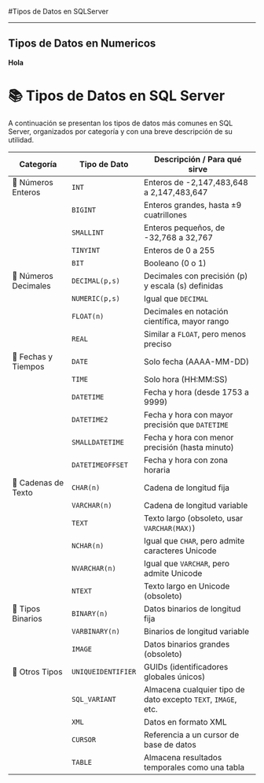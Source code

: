 #Tipos de Datos en SQLServer

---
## Tipos de Datos en Numericos

**Hola**
# 📚 Tipos de Datos en SQL Server

A continuación se presentan los tipos de datos más comunes en SQL Server, organizados por categoría y con una breve descripción de su utilidad.

| Categoría             | Tipo de Dato            | Descripción / Para qué sirve                                       |
|-----------------------|--------------------------|--------------------------------------------------------------------|
| 🔢 Números Enteros     | `INT`                    | Enteros de -2,147,483,648 a 2,147,483,647                         |
|                       | `BIGINT`                 | Enteros grandes, hasta ±9 cuatrillones                           |
|                       | `SMALLINT`               | Enteros pequeños, de -32,768 a 32,767                             |
|                       | `TINYINT`                | Enteros de 0 a 255                                                 |
|                       | `BIT`                    | Booleano (0 o 1)                                                   |
| 🔣 Números Decimales   | `DECIMAL(p,s)`           | Decimales con precisión (p) y escala (s) definidas               |
|                       | `NUMERIC(p,s)`           | Igual que `DECIMAL`                                                |
|                       | `FLOAT(n)`               | Decimales en notación científica, mayor rango                     |
|                       | `REAL`                   | Similar a `FLOAT`, pero menos preciso                             |
| 📅 Fechas y Tiempos    | `DATE`                   | Solo fecha (AAAA-MM-DD)                                           |
|                       | `TIME`                   | Solo hora (HH:MM:SS)                                              |
|                       | `DATETIME`               | Fecha y hora (desde 1753 a 9999)                                  |
|                       | `DATETIME2`              | Fecha y hora con mayor precisión que `DATETIME`                   |
|                       | `SMALLDATETIME`          | Fecha y hora con menor precisión (hasta minuto)                   |
|                       | `DATETIMEOFFSET`         | Fecha y hora con zona horaria                                     |
| 🧾 Cadenas de Texto     | `CHAR(n)`                | Cadena de longitud fija                                           |
|                       | `VARCHAR(n)`             | Cadena de longitud variable                                       |
|                       | `TEXT`                   | Texto largo (obsoleto, usar `VARCHAR(MAX)`)                       |
|                       | `NCHAR(n)`               | Igual que `CHAR`, pero admite caracteres Unicode                  |
|                       | `NVARCHAR(n)`            | Igual que `VARCHAR`, pero admite Unicode                          |
|                       | `NTEXT`                  | Texto largo en Unicode (obsoleto)                                 |
| 🧠 Tipos Binarios       | `BINARY(n)`              | Datos binarios de longitud fija                                   |
|                       | `VARBINARY(n)`           | Binarios de longitud variable                                     |
|                       | `IMAGE`                  | Datos binarios grandes (obsoleto)                                 |
| 🎲 Otros Tipos         | `UNIQUEIDENTIFIER`       | GUIDs (identificadores globales únicos)                           |
|                       | `SQL_VARIANT`            | Almacena cualquier tipo de dato excepto `TEXT`, `IMAGE`, etc.    |
|                       | `XML`                    | Datos en formato XML                                              |
|                       | `CURSOR`                 | Referencia a un cursor de base de datos                           |
|                       | `TABLE`                  | Almacena resultados temporales como una tabla                     |


